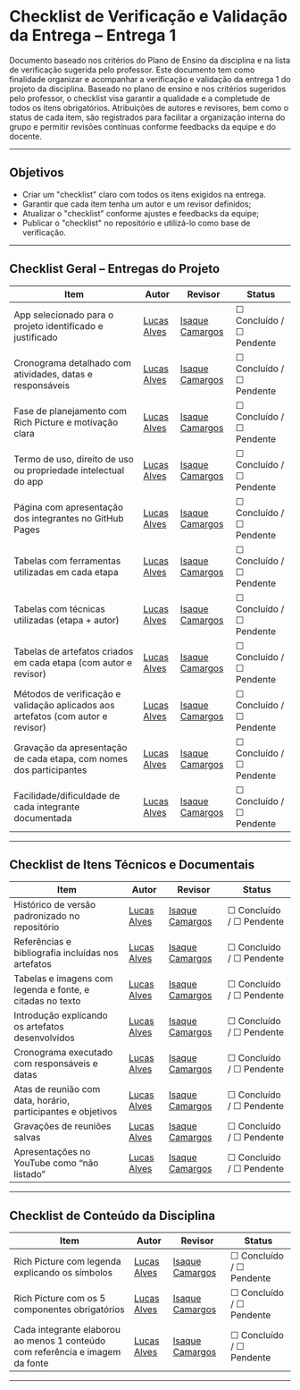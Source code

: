 
# Checklist de Verificação e Validação da Entrega – Entrega 1

Documento baseado nos critérios do Plano de Ensino da disciplina e na lista de verificação sugerida pelo professor. Este documento tem como finalidade organizar e acompanhar a verificação e validação da entrega 1 do projeto da disciplina. Baseado no plano de ensino e nos critérios sugeridos pelo professor, o checklist visa garantir a qualidade e a completude de todos os itens obrigatórios. Atribuições de autores e revisores, bem como o status de cada item, são registrados para facilitar a organização interna do grupo e permitir revisões contínuas conforme feedbacks da equipe e do docente. 

---

## Objetivos
- Criar um "checklist" claro com todos os itens exigidos na entrega.
- Garantir que cada item tenha um autor e um revisor definidos;
- Atualizar o "checklist" conforme ajustes e feedbacks da equipe;
- Publicar o "checklist" no repositório e utilizá-lo como base de verificação.

---

## Checklist Geral – Entregas do Projeto

| Item                                                                                                  | Autor    | Revisor  | Status               |
|-------------------------------------------------------------------------------------------------------|----------|----------|----------------------|
| App selecionado para o projeto identificado e justificado                                            | [Lucas Alves](https://github.com/LucasAlves71) | [Isaque Camargos](https://github.com/isaqzin) | ☐ Concluído / ☐ Pendente |
| Cronograma detalhado com atividades, datas e responsáveis                                            | [Lucas Alves](https://github.com/LucasAlves71) | [Isaque Camargos](https://github.com/isaqzin) | ☐ Concluído / ☐ Pendente |
| Fase de planejamento com Rich Picture e motivação clara                                              | [Lucas Alves](https://github.com/LucasAlves71) | [Isaque Camargos](https://github.com/isaqzin) | ☐ Concluído / ☐ Pendente |
| Termo de uso, direito de uso ou propriedade intelectual do app                                        | [Lucas Alves](https://github.com/LucasAlves71) | [Isaque Camargos](https://github.com/isaqzin) | ☐ Concluído / ☐ Pendente |
| Página com apresentação dos integrantes no GitHub Pages                                               | [Lucas Alves](https://github.com/LucasAlves71) | [Isaque Camargos](https://github.com/isaqzin) | ☐ Concluído / ☐ Pendente |
| Tabelas com ferramentas utilizadas em cada etapa                                                      | [Lucas Alves](https://github.com/LucasAlves71) | [Isaque Camargos](https://github.com/isaqzin) | ☐ Concluído / ☐ Pendente |
| Tabelas com técnicas utilizadas (etapa + autor)                                                       | [Lucas Alves](https://github.com/LucasAlves71) | [Isaque Camargos](https://github.com/isaqzin) | ☐ Concluído / ☐ Pendente |
| Tabelas de artefatos criados em cada etapa (com autor e revisor)                                     | [Lucas Alves](https://github.com/LucasAlves71) | [Isaque Camargos](https://github.com/isaqzin) | ☐ Concluído / ☐ Pendente |
| Métodos de verificação e validação aplicados aos artefatos (com autor e revisor)                     | [Lucas Alves](https://github.com/LucasAlves71) | [Isaque Camargos](https://github.com/isaqzin) | ☐ Concluído / ☐ Pendente |
| Gravação da apresentação de cada etapa, com nomes dos participantes                                  | [Lucas Alves](https://github.com/LucasAlves71) | [Isaque Camargos](https://github.com/isaqzin) | ☐ Concluído / ☐ Pendente |
| Facilidade/dificuldade de cada integrante documentada                                                | [Lucas Alves](https://github.com/LucasAlves71) | [Isaque Camargos](https://github.com/isaqzin) | ☐ Concluído / ☐ Pendente |

---

## Checklist de Itens Técnicos e Documentais

| Item                                                                                                  | Autor    | Revisor  | Status               |
|-------------------------------------------------------------------------------------------------------|----------|----------|----------------------|
| Histórico de versão padronizado no repositório                                                       | [Lucas Alves](https://github.com/LucasAlves71) | [Isaque Camargos](https://github.com/isaqzin) | ☐ Concluído / ☐ Pendente |
| Referências e bibliografia incluídas nos artefatos                                                    | [Lucas Alves](https://github.com/LucasAlves71) | [Isaque Camargos](https://github.com/isaqzin) | ☐ Concluído / ☐ Pendente |
| Tabelas e imagens com legenda e fonte, e citadas no texto                                             | [Lucas Alves](https://github.com/LucasAlves71) | [Isaque Camargos](https://github.com/isaqzin) | ☐ Concluído / ☐ Pendente |
| Introdução explicando os artefatos desenvolvidos                                                      | [Lucas Alves](https://github.com/LucasAlves71) | [Isaque Camargos](https://github.com/isaqzin) | ☐ Concluído / ☐ Pendente |
| Cronograma executado com responsáveis e datas                                                         | [Lucas Alves](https://github.com/LucasAlves71) | [Isaque Camargos](https://github.com/isaqzin) | ☐ Concluído / ☐ Pendente |
| Atas de reunião com data, horário, participantes e objetivos                                          | [Lucas Alves](https://github.com/LucasAlves71) | [Isaque Camargos](https://github.com/isaqzin) | ☐ Concluído / ☐ Pendente |
| Gravações de reuniões salvas                                                                          | [Lucas Alves](https://github.com/LucasAlves71) | [Isaque Camargos](https://github.com/isaqzin) | ☐ Concluído / ☐ Pendente |
| Apresentações no YouTube como “não listado”                                                           | [Lucas Alves](https://github.com/LucasAlves71) | [Isaque Camargos](https://github.com/isaqzin) | ☐ Concluído / ☐ Pendente |

---

## Checklist de Conteúdo da Disciplina

| Item                                                                                                  | Autor    | Revisor  | Status               |
|-------------------------------------------------------------------------------------------------------|----------|----------|----------------------|
| Rich Picture com legenda explicando os símbolos                                                       | [Lucas Alves](https://github.com/LucasAlves71) | [Isaque Camargos](https://github.com/isaqzin) | ☐ Concluído / ☐ Pendente |
| Rich Picture com os 5 componentes obrigatórios                                                         | [Lucas Alves](https://github.com/LucasAlves71) | [Isaque Camargos](https://github.com/isaqzin) | ☐ Concluído / ☐ Pendente |
| Cada integrante elaborou ao menos 1 conteúdo com referência e imagem da fonte                         | [Lucas Alves](https://github.com/LucasAlves71) | [Isaque Camargos](https://github.com/isaqzin) | ☐ Concluído / ☐ Pendente |

---
